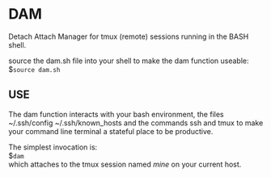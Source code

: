 # DAM
Detach Attach Manager for tmux (remote) sessions running in the BASH shell.

source the dam.sh file into your shell to make the dam function useable:<br>
$<code>source dam.sh</code>

## USE
The dam function interacts with your bash environment, the files ~/.ssh/config ~/.ssh/known_hosts and the commands ssh and tmux to make your command line terminal a stateful place to be productive.

The simplest invocation is:<br>
$<code>dam</code><br>
which attaches to the tmux session named *mine* on your current host.
